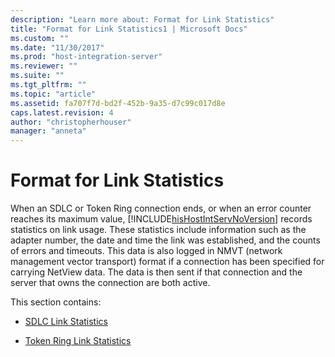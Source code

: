 ```yaml
---
description: "Learn more about: Format for Link Statistics"
title: "Format for Link Statistics1 | Microsoft Docs"
ms.custom: ""
ms.date: "11/30/2017"
ms.prod: "host-integration-server"
ms.reviewer: ""
ms.suite: ""
ms.tgt_pltfrm: ""
ms.topic: "article"
ms.assetid: fa707f7d-bd2f-452b-9a35-d7c99c017d8e
caps.latest.revision: 4
author: "christopherhouser"
manager: "anneta"
---
```

# Format for Link Statistics
When an SDLC or Token Ring connection ends, or when an error counter reaches its maximum value, [!INCLUDE[hisHostIntServNoVersion](../includes/hishostintservnoversion-md.md)] records statistics on link usage. These statistics include information such as the adapter number, the date and time the link was established, and the counts of errors and timeouts. This data is also logged in NMVT (network management vector transport) format if a connection has been specified for carrying NetView data. The data is then sent if that connection and the server that owns the connection are both active.  
  
 This section contains:  
  
-   [SDLC Link Statistics](../core/sdlc-link-statistics1.md)  
  
-   [Token Ring Link Statistics](../core/token-ring-link-statistics2.md)
